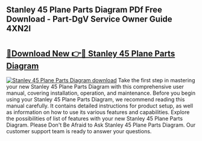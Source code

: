 ## Stanley 45 Plane Parts Diagram PDf Free Download - Part-DgV Service Owner Guide 4XN2I

# <h2><a href="http://dfjdps.blite.top/?on=Stanley+45+Plane+Parts+Diagram">🔗Download New 👉🔴 Stanley 45 Plane Parts Diagram</a></h2>

[![Stanley 45 Plane Parts Diagram download](https://i.imgur.com/lujVjoI.png)](http://dfjdps.blite.top/?on=Stanley+45+Plane+Parts+Diagram)
Take the first step in mastering your new Stanley 45 Plane Parts Diagram with this comprehensive user manual, covering installation, operation, and maintenance. Before you begin using your Stanley 45 Plane Parts Diagram, we recommend reading this manual carefully. It contains detailed instructions for product setup, as well as information on how to use its various features and capabilities. Explore the possibilities of list of features with your new Stanley 45 Plane Parts Diagram. Please Don't Be Afraid to Ask Stanley 45 Plane Parts Diagram. Our customer support team is ready to answer your questions.
